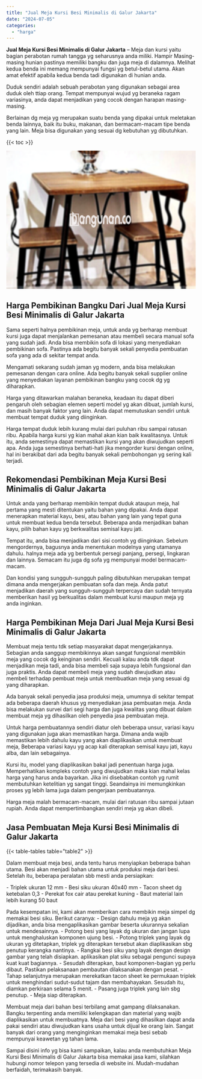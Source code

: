 ```yaml
---
title: "Jual Meja Kursi Besi Minimalis di Galur Jakarta"
date: "2024-07-05"
categories: 
  - "harga"
---
```


**Jual Meja Kursi Besi Minimalis di Galur Jakarta** – Meja dan kursi yaitu bagian perabotan rumah tangga yg seharusnya anda miliki. Hampir Masing-masing hunian pastinya memiliki bangku dan juga meja di dalamnya. Melihat kedua benda ini memang mempunyai fungsi yg betul-betul utama. Akan amat efektif apabila kedua benda tadi digunakan di hunian anda.

Duduk sendiri adalah sebuah perabotan yang digunakan sebagai area duduk oleh ttiap orang. Tempat mempunyai wujud yg beraneka ragam variasinya, anda dapat menjadikan yang cocok dengan harapan masing-masing.

Berlainan dg meja yg merupakan suatu benda yang dipakai untuk meletakan benda lainnya, baik itu buku, makanan, dan bermacam-macam tipe benda yang lain. Meja bisa digunakan yang sesuai dg kebutuhan yg dibutuhkan.

{{< toc >}}

![Jual Meja Kursi Besi Minimalis di Galur Jakarta](/images/jual-meja-besi-murah07.png)

## Harga Pembikinan Bangku Dari Jual Meja Kursi Besi Minimalis di Galur Jakarta

Sama seperti halnya pembikinan meja, untuk anda yg berharap membuat kursi juga dapat menjalankan pemesanan atau membeli secara manual sofa yang sudah jadi. Anda bisa membikin sofa di lokasi yang menyediakan pembikinan sofa. Pastinya ada begitu banyak sekali penyedia pembuatan sofa yang ada di sekitar tempat anda.

Mengamati sekarang sudah jaman yg modern, anda bisa melakukan pemesanan dengan cara online. Ada begitu banyak sekali supplier online yang menyediakan layanan pembikinan bangku yang cocok dg yg diharapkan.

Harga yang ditawarkan malahan beraneka, keadaan itu dapat diberi pengaruh oleh sebagian elemen seperti model yg akan dibuat, jumlah kursi, dan masih banyak faktor yang lain. Anda dapat memutuskan sendiri untuk membuat tempat duduk yang diinginkan.

Harga tempat duduk lebih kurang mulai dari puluhan ribu sampai ratusan ribu. Apabila harga kursi yg kian mahal akan kian baik kwalitasnya. Untuk itu, anda semestinya dapat memastikan kursi yang akan diwujudkan seperti apa. Anda juga semestinya berhati-hati jika mengorder kursi dengan online, hal ini berakibat dari ada begitu banyak sekali pembohongan yg sering kali terjadi.

## Rekomendasi Pembikinan Meja Kursi Besi Minimalis di Galur Jakarta

Untuk anda yang berharap membikin tempat duduk ataupun meja, hal pertama yang mesti ditentukan yaitu bahan yang dipakai. Anda dapat menerapkan material kayu, besi, atau bahan yang lain yang tepat guna untuk membuat kedua benda tersebut. Beberapa anda menjadikan bahan kayu, pilih bahan kayu yg berkwalitas semisal kayu jati.

Tempat itu, anda bisa menjadikan dari sisi contoh yg diinginkan. Sebelum mengordernya, bagusnya anda menentukan modelnya yang utamanya dahulu. halnya meja ada yg berbentuk persegi panjang, persegi, lingkaran dan lainnya. Semacam itu juga dg sofa yg mempunyai model bermacam-macam.

Dan kondisi yang sungguh-sungguh paling dibutuhkan merupakan tempat dimana anda mengerjakan pembuatan sofa dan meja. Anda patut menjadikan daerah yang sungguh-sungguh terpercaya dan sudah ternyata memberikan hasil yg berkualitas dalam membuat kursi maupun meja yg anda inginkan.

## Harga Pembikinan Meja Dari Jual Meja Kursi Besi Minimalis di Galur Jakarta

Membuat meja tentu tdk setiap masyarakat dapat mengerjakannya. Sebagian anda sanggup membikinnya akan sangat fungsional membikin meja yang cocok dg keinginan sendiri. Kecuali kalau anda tdk dapat menjadikan meja tadi, anda bisa membeli saja supaya lebih fungsional dan juga praktis. Anda dapat membeli meja yang sudah diwujudkan atau membeli terhadap pembuat meja untuk membuatkan meja yang sesuai dg yang diharapkan.

Ada banyak sekali penyedia jasa produksi meja, umumnya di sekitar tempat ada beberapa daerah khusus yg menyediakan jasa pembuatan meja. Anda bisa melakukan survei dari segi harga dan juga kwalitas yang dibuat dalam membuat meja yg dihasilkan oleh penyedia jasa pembuatan meja.

Untuk harga pembuatannya sendiri diatur oleh beberapa unsur, variasi kayu yang digunakan juga akan memastikan harga. Dimana anda wajib memastikan lebih dahulu kayu yang akan diaplikasikan untuk membuat meja, Beberapa variasi kayu yg acap kali diterapkan semisal kayu jati, kayu alba, dan lain sebagainya.

Kursi itu, model yang diaplikasikan bakal jadi penentuan harga juga. Memperhatikan kompleks contoh yang diwujudkan maka kian mahal kelas harga yang harus anda bayarkan. Jika ini disebabkan contoh yg rumit membutuhkan ketelitian yg sangat tinggi. Seandainya ini memungkinkan proses yg lebih lama juga dalam pengerjaan pembuatannya.

Harga meja malah bermacam-macam, mulai dari ratusan ribu sampai jutaan rupiah. Anda dapat mempertimbangkan sendiri meja yg akan dibeli.

## Jasa Pembuatan Meja Kursi Besi Minimalis di Galur Jakarta

{{< table-tables table="table2" >}}

Dalam membuat meja besi, anda tentu harus menyiapkan beberapa bahan utama. Besi akan menjadi bahan utama untuk produksi meja dari besi. Setelah itu, beberapa peralatan sbb mesti anda persiapkan:

\- Triplek ukuran 12 mm - Besi siku ukuran 40x40 mm - Tacon sheet dg ketebalan 0,3 - Perekat fox cair atau perekat kuning - Baut material lain lebih kurang 50 baut

Pada kesempatan ini, kami akan memberikan cara membikin meja simpel dg memakai besi siku. Berikut caranya: - Design dahulu meja yg akan dijadikan, anda bisa mengaplikasikan gambar beserta ukurannya sekalian untuk mendesainnya. - Potong besi yang layak dg ukuran dan jangan lupa untuk menghaluskan komponen ujung besi. - Potong triplek yang layak dg ukuran yg ditetapkan, triplek yg diterapkan tersebut akan diaplikasikan sbg penutup kerangka nantinya. - Rangkai besi siku yang layak dengan design gambar yang telah disiapkan. aplikasikan plat siku sebagai pengunci supaya kuat kuat bagiannya. - Sesudah diterapkan, baut komponen-bagian yg perlu dibaut. Pastikan pelaksanaan pembautan dilaksanakan dengan pesat. - Tahap selanjutnya merupakan merekatkan tacon sheet ke permukaan triplek untuk menghindari sudut-sudut tajam dan membahayakan. Sesudah itu, diamkan perkiraan selama 5 menit. - Pasang juga triplek yang lain sbg penutup. - Meja siap diterapkan.

Membuat meja dari bahan besi terbilang amat gampang dilaksanakan. Bangku terpenting anda memiliki kelengkapan dan material yang wajib diaplikasikan untuk membuatnya. Meja dari besi yang dihasilkan dapat anda pakai sendiri atau diwujudkan kans usaha untuk dijual ke orang lain. Sangat banyak dari orang yang menginginkan memakai meja besi sebab mempunyai keawetan yg tahan lama.

Sampai disini info yg bisa kami sampaikan, kalau anda membutuhkan Meja Kursi Besi Minimalis di Galur Jakarta bisa memakai jasa kami, silahkan hubungi nomor telepon yang tersedia di website ini. Mudah-mudahan berfaidah, terimakasih banyak.
